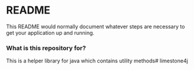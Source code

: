 # README #

This README would normally document whatever steps are necessary to get your application up and running.

### What is this repository for? ###
This is a helper library for java which contains utility methods# limestone4j
